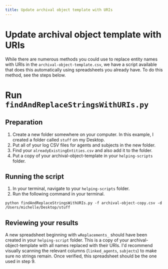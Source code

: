 ```yaml
---
title: Update archival object template with URIs
---
```


# Update archival object template with URIs

While there are numerous methods you could use to replace entity names with URIs in the `archival-object-template.csv`, we have a script available that does this automatically using spreadsheets you already have. To do this method, see the steps below.

# Run `findAndReplaceStringsWithURIs.py `

## Preparation

1. Create a new folder somewhere on your computer. In this example, I created a folder called `stuff` on my Desktop.
2. Put all of your log CSV files for agents and subjects in the new folder. 
3. Find your `alreadyExistingEntities.csv` and also add it to the folder.
4. Put a copy of your archival-object-template in your `helping-scripts` folder.

## Running the script

1. In your terminal, navigate to your `helping-scripts` folder.
2. Run the following command in your terminal.

```
python findAndReplaceStringsWithURIs.py -f archival-object-copy.csv -d /Users/michelle/Desktop/stuff
```

## Reviewing your results

A new spreadsheet beginning with `wReplacements_` should have been created in your `helping-script` folder. This is a copy of your archival-object-template with all names replaced with their URIs. I'd recommend visually scanning the relevant columns (`linked_agents`, `subjects`) to make sure no strings remain. Once verified, this spreadsheet should be the one used in step 9.
